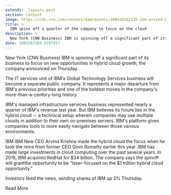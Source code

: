 ```yaml
--- 
extends: _layouts.post 
section: content 
image: https://cdn.cnn.com/cnnnext/dam/assets/200420162135-ibm-arvind-krishna-file-super-tease.jpg 
title: > 
  IBM spins off a quarter of the company to focus on the cloud 
description: > 
  New York (CNN Business) IBM is spinning off a significant part of its business to focus on new opportunities in hybrid cloud growth, the company announced on Thursday.The IT services unit of IBM's Global Technology Services business will become a separate public company.IBM's managed infrastructure services business represented nearly a quarter of IBM's revenue last year.IBM IBM New CEO Arvind Krishna made the hybrid cloud the focus when he took the reins from former CEO Ginni Rometty earlier this year.The company says the spinoff will grantthe opportunity to be "laser-focused on the $1 trillion hybrid cloud opportunity." 
date: 1602267264.6797457 
--- 
```

New York (CNN Business) IBM is spinning off a significant part of its business to focus on new opportunities in hybrid cloud growth, the company announced on Thursday.

The IT services unit of IBM's Global Technology Services business will become a separate public company. It represents a major departure from IBM's previous priorities and one of the boldest moves in the company's more-than-a-century-long history.

IBM's managed infrastructure services business represented nearly a quarter of IBM's revenue last year. But IBM believes its future lies in the hybrid cloud -- a technical setup wherein companies may use multiple clouds in addition to their own on-premises servers. IBM's platform gives companies tools to more easily navigate between those various environments.

IBM IBM New CEO Arvind Krishna made the hybrid cloud the focus when he took the reins from former CEO Ginni Rometty earlier this year. IBM has made large investments in cloud computing over the past several years. In 2019, IBM acquired RedHat for $34 billion. The company says the spinoff will grantthe opportunity to be "laser-focused on the $1 trillion hybrid cloud opportunity."

Investors liked the news, sending shares of IBM up 5% Thursday.

Read More
